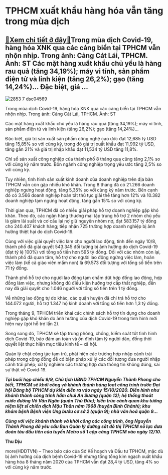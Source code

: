 TPHCM xuất khẩu hàng hóa vẫn tăng trong mùa dịch
================================================

[:gift:Xem chi tiết ở đây:gift:](https://hddtvn.com/tphcm-xuat-khau-hang-hoa-van-tang-trong-mua-dich/)Trong mùa dịch Covid-19, hàng hóa XNK qua các cảng biển tại TPHCM vẫn nhộn nhịp. Trong ảnh: Cảng Cát Lái, TPHCM. Ảnh: ST Các mặt hàng xuất khẩu chủ yếu là hàng rau quả (tăng 34,19%); máy vi tính, sản phẩm điện tử và linh kiện (tăng 26,2%); gạo (tăng 14,24%)… Đặc biệt, giá …
----------------------------------------------------------------------------------------------------------------------------------------------------------------------------------------------------------------------------------------------------------------------------------





![2853 7 dsc04569](https://haiquanonline.com.vn/stores/news_dataimages/hoannm/042020/28/10/in_article/2853_7-_DSC04569___.jpg?rt=20200909182050 "Trong mùa dịch Covid-19, hàng hóa XNK qua các cảng biển tại TPHCM vẫn nhộn nhịp.  Trong ảnh: Cảng Cát Lái, TPHCM.	Ảnh: ST")


Trong mùa dịch Covid-19, hàng hóa XNK qua các cảng biển tại TPHCM vẫn nhộn nhịp. Trong ảnh: Cảng Cát Lái, TPHCM. Ảnh: ST



Các mặt hàng xuất khẩu chủ yếu là hàng rau quả (tăng 34,19%); máy vi tính, sản phẩm điện tử và linh kiện (tăng 26,2%); gạo (tăng 14,24%)…


Đặc biệt, giá trị sản xuất sản phẩm công nghệ cao ước đạt 12,685 tỷ USD tăng 15,85% so với cùng kỳ, trong đó giá trị xuất khẩu đạt 11,992 tỷ USD, tăng gần 21% và giá trị nhập khẩu đạt 11,534 tỷ USD tăng 11,8%.


Chỉ số sản xuất công nghiệp của thành phố 8 tháng qua cũng tăng 2,1% so với cùng kỳ năm trước. Bốn ngành công nghiệp trọng yếu ước tăng 2,5% so với cùng kỳ.


Tuy nhiên, tình hình sản xuất kinh doanh của doanh nghiệp trên địa bàn TPHCM vẫn còn gặp nhiều khó khăn. Trong 8 tháng đã có 21.266 doanh nghiệp ngưng hoạt động, tăng 5,35% so với cùng kỳ năm trước. Bên cạnh đó có 3.566 doanh nghiệp hoàn tất thủ tục giải thể tăng hơn 12% và 10.382 doanh nghiệp tạm ngưng hoạt động, tăng gần 15% so với cùng kỳ.


Thời gian qua, TPHCM đã có nhiều giải pháp hỗ trợ doanh nghiệp gặp khó khăn. Theo đó, các ngân hàng thương mại tập trung hỗ trợ 2 nhóm chủ yếu là giảm lãi suất và cơ cấu lại nợ giữ nguyên nhóm nợ, đạt 583.157 tỷ đồng cho 240.407 khách hàng; tiếp nhận 725 trường hợp doanh nghiệp bị ảnh hưởng thiệt hại do dịch Covid-19.


Cùng với việc giải quyết việc làm cho người lao động, tính đến ngày 10/8, thành phố đã giải quyết 543.345 đối tượng bị ảnh hưởng do dịch Covid-19 (đạt tỷ lệ 100%) với tổng số tiền hơn 595 tỷ đồng. Đối với các nhóm còn lại, thành phố đã quan tâm, hỗ trợ cho người lao động ngừng việc làm, hoãn việc làm (kể cả giáo viên mầm non) là 69.573 đối tượng với tổng số tiền trên 71 tỷ đồng.


Thành phố hỗ trợ cho người lao động tạm chấm dứt hợp đồng lao động, hợp đồng làm việc, nhưng không đủ điều kiện hưởng trợ cấp thất nghiệp, đến nay đã giải quyết cho 1.046 người với tổng số tiền trên 1 tỷ đồng.


Về những lao động tự do khác, các quận huyện đã chi trả hỗ trợ cho 144.072 người, hỗ trợ 1.347 hộ kinh doanh với tổng số tiền hơn 1,3 tỷ đồng.


Trong tháng 9, TPHCM triển khai các chính sách hỗ trợ tín dụng cho doanh nghiệp gặp khó khăn do ảnh hưởng của dịch Covid-19 trong tình hình mới hiện nay (gói hỗ trợ lần 2).


Song song đó, TPHCM sẽ tập trung phòng, chống, kiểm soát tốt tình hình dịch Covid-19, bảo đảm an toàn và ổn định tâm lý người dân, đồng thời quyết liệt thực hiện mục tiêu kinh tế – xã hội.


Quản lý chặt công tác tạm trú, phát hiện các trường hợp nhập cảnh trái phép trong cộng đồng để có biện pháp xử lý các đối tượng đưa người nhập cảnh trái phép; xử lý nghiêm các trường hợp đưa thông tin không đúng, sai sự thật về Covid-19.






***Tại buổi họp chiều 9/9, Chủ tịch UBND TPHCM Nguyễn Thành Phong cho biết, TPHCM sẽ khởi công và khánh thành hàng loạt công trình trước Đại hội Đảng bộ TPHCM dự kiến diễn ra vào ngày 15/10/2020. Điển hình như khánh thành công trình hầm chui An Sương (quận 12); hệ thống thoát nước đường Võ Văn Ngân (quận Thủ Đức); kiến trúc cảnh quan khu tưởng niệm liệt sĩ chiến dịch Mậu Thân năm 1968 (huyện Bình Chánh); khu khám bệnh Bệnh viện Ung bướu cơ sở 2 (quận 9); nhà văn hoá quận 9…***


***Cùng với việc khánh thành và khởi công các công trình, ông Nguyễn Thành Phong đã yêu cầu Ban Quản lý đường sắt đô thị TPHCM nỗ lực đưa đoàn tàu đầu tiên của tuyến Metro số 1 cập cảng TPHCM vào ngày 12/10.***







**Thu Dịu**



more(HDDTVN) – Theo báo cáo của Sở Kế hoạch và Đầu tư TPHCM, mặc dù bị ảnh hưởng của dịch bệnh Covid-19 nhưng tổng tổng kim ngạch xuất khẩu hàng hóa 8 tháng năm 2020 của TPHCM vẫn đạt 28,4 tỷ USD, tăng 4% so với cùng kỳ năm trước.

